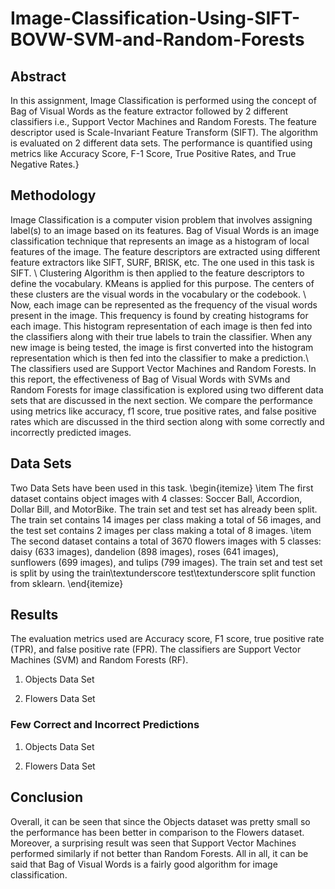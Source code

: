 # Image-Classification-Using-SIFT-BOVW-SVM-and-Random-Forests

## Abstract
In this assignment, Image Classification is performed using the concept of Bag of Visual Words as the feature extractor followed by 2 different classifiers i.e., Support Vector Machines and Random Forests. The feature descriptor used is Scale-Invariant Feature Transform (SIFT). The algorithm is evaluated on 2 different data sets. The performance is quantified using metrics like Accuracy Score, F-1 Score, True Positive Rates, and True Negative Rates.}

## Methodology
Image Classification is a computer vision problem that involves assigning label(s) to an image based on its features. Bag of Visual Words is an image classification technique that represents an image as a histogram of local features of the image. The feature descriptors are extracted using different feature extractors like SIFT, SURF, BRISK, etc. The one used in this task is SIFT. \\
Clustering Algorithm is then applied to the feature descriptors to define the vocabulary. KMeans is applied for this purpose. The centers of these clusters are the visual words in the vocabulary or the codebook. \\
Now, each image can be represented as the frequency of the visual words present in the image. This frequency is found by creating histograms for each image. This histogram representation of each image is then fed into the classifiers along with their true labels to train the classifier. When any new image is being tested, the image is first converted into the histogram representation which is then fed into the classifier to make a prediction.\\
The classifiers used are Support Vector Machines and Random Forests. In this report, the effectiveness of Bag of Visual Words with SVMs and Random Forests for image classification is explored using two different data sets that are discussed in the next section. We compare the performance using metrics like accuracy, f1 score, true positive rates, and false positive rates which are discussed in the third section along with some correctly and incorrectly predicted images.

## Data Sets
Two Data Sets have been used in this task. 
\begin{itemize}
    \item The first dataset contains object images with 4 classes: Soccer Ball, Accordion, Dollar Bill, and MotorBike. The train set and test set has already been split. The train set contains 14 images per class making a total of 56 images, and the test set contains 2 images per class making a total of 8 images.
    \item The second dataset contains a total of 3670 flowers images with 5 classes: daisy (633 images), dandelion (898 images), roses (641 images), sunflowers (699 images), and tulips (799 images). The train set and test set is split by using the train\textunderscore test\textunderscore split function from sklearn.
\end{itemize} 

## Results
The evaluation metrics used are Accuracy score, F1 score, true positive rate (TPR), and false positive rate (FPR). The classifiers are Support Vector Machines (SVM) and Random Forests (RF).
1. Objects Data Set

2. Flowers Data Set


### Few Correct and Incorrect Predictions
1. Objects Data Set

2. Flowers Data Set

## Conclusion
Overall, it can be seen that since the Objects dataset was pretty small so the performance has been better in comparison to the Flowers dataset. Moreover, a surprising result was seen that Support Vector Machines performed similarly if not better than Random Forests. All in all, it can be said that Bag of Visual Words is a fairly good algorithm for image classification.


